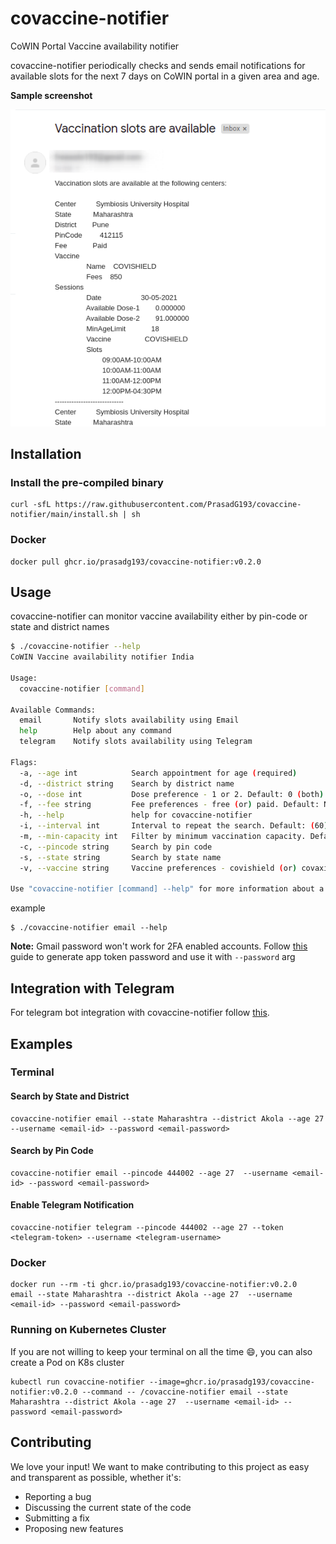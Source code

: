 # covaccine-notifier

CoWIN Portal Vaccine availability notifier

covaccine-notifier periodically checks and sends email notifications for available slots for the next 7 days on CoWIN portal in a given area and age.

**Sample screenshot**

![email notification](./screenshot.png)

## Installation

### Install the pre-compiled binary

```
curl -sfL https://raw.githubusercontent.com/PrasadG193/covaccine-notifier/main/install.sh | sh
```

### Docker
```
docker pull ghcr.io/prasadg193/covaccine-notifier:v0.2.0
```

## Usage

covaccine-notifier can monitor vaccine availability either by pin-code or state and district names

```bash
$ ./covaccine-notifier --help
CoWIN Vaccine availability notifier India

Usage:
  covaccine-notifier [command]

Available Commands:
  email       Notify slots availability using Email
  help        Help about any command
  telegram    Notify slots availability using Telegram

Flags:
  -a, --age int            Search appointment for age (required)
  -d, --district string    Search by district name
  -o, --dose int           Dose preference - 1 or 2. Default: 0 (both)
  -f, --fee string         Fee preferences - free (or) paid. Default: No preference
  -h, --help               help for covaccine-notifier
  -i, --interval int       Interval to repeat the search. Default: (60) second
  -m, --min-capacity int   Filter by minimum vaccination capacity. Default: (1)
  -c, --pincode string     Search by pin code
  -s, --state string       Search by state name
  -v, --vaccine string     Vaccine preferences - covishield (or) covaxin. Default: No preference

Use "covaccine-notifier [command] --help" for more information about a command.
```
example 
```
$ ./covaccine-notifier email --help 
```

**Note:** Gmail password won't work for 2FA enabled accounts. Follow [this](https://support.google.com/accounts/answer/185833?p=InvalidSecondFactor&visit_id=637554658548216477-2576856839&rd=1) guide to generate app token password and use it with `--password` arg 

## Integration with Telegram

For telegram bot integration with covaccine-notifier follow [this](./docs/telegram-integration.md).

## Examples

### Terminal

#### Search by State and District

```
covaccine-notifier email --state Maharashtra --district Akola --age 27  --username <email-id> --password <email-password>
```

#### Search by Pin Code

```
covaccine-notifier email --pincode 444002 --age 27  --username <email-id> --password <email-password>
```

#### Enable Telegram Notification

```
covaccine-notifier telegram --pincode 444002 --age 27 --token <telegram-token> --username <telegram-username>
```

### Docker

```
docker run --rm -ti ghcr.io/prasadg193/covaccine-notifier:v0.2.0  email --state Maharashtra --district Akola --age 27  --username <email-id> --password <email-password>
```

### Running on Kubernetes Cluster

If you are not willing to keep your terminal on all the time :smile:, you can also create a Pod on K8s cluster

```
kubectl run covaccine-notifier --image=ghcr.io/prasadg193/covaccine-notifier:v0.2.0 --command -- /covaccine-notifier email --state Maharashtra --district Akola --age 27  --username <email-id> --password <email-password>
```

## Contributing

We love your input! We want to make contributing to this project as easy and transparent as possible, whether it's:
- Reporting a bug
- Discussing the current state of the code
- Submitting a fix
- Proposing new features
